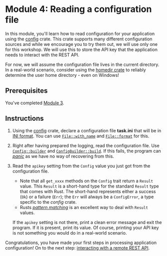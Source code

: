 # Module 4: Reading a configuration file

In this module, you'll learn how to read configuration for your application using the [config](https://docs.rs/config/latest/config/) crate.
This crate supports many different configuration sources and while we encourage you to try them out, we will use only one for this workshop.
We will use this to store the API key that the application needs to interact with the REST API.

For now, we will assume the configuration file lives in the current directory.
In a real-world scenario, consider using the [homedir crate](https://docs.rs/homedir/latest/homedir/) to reliably determine the user home directory - even on Windows!

## Prerequisites

You've completed [Module 3](./on-my-own-3.md).

## Instructions

1. Using the [config](https://docs.rs/config/latest/config/) crate, declare a configuration file **task.ini** that will be in [INI format](https://en.wikipedia.org/wiki/INI_file).
   You can use [`File::with_name`](https://docs.rs/config/latest/config/struct.File.html#method.with_name) and [`File::format`](https://docs.rs/config/latest/config/struct.File.html#method.format) for this.
2. Right after having prepared the logging, read the configuration file.
   Use [`Config::builder`](https://docs.rs/config/latest/config/struct.Config.html#method.builder) and [`ConfigBuilder::build`](https://docs.rs/config/latest/config/builder/struct.ConfigBuilder.html#method.build).
   If this fails, the program can [_panic_](https://doc.rust-lang.org/rust-by-example/std/panic.html) as we have no way of recovering from this.
3. Read the `apikey` setting from the `Config` value you just got from the configuration file.
   * Note that all `get_xxxx` methods on the `Config` trait return a `Result` value.
   This `Result` is a short-hand type for the standard `Result` type that comes with Rust.
   The short-hand represents either a success (`Ok`) or a failure (`Err`); the `Err` will always be a `ConfigError`, a type specific to the _config_ crate. 
   * Rusts [_pattern matching_](https://doc.rust-lang.org/rust-by-example/flow_control/match.html) is an excellent way to deal with `Result` values.

   If the `apikey` setting is not there, print a clean error message and exit the program.
   If it is present, print its value.
   Of course, printing your API key is not something you would do in a real-world scenario.

Congratulations, you have made your first steps in processing application configuration!
On to the next step: [interacting with a remote REST API](./on-my-own-5.md).
